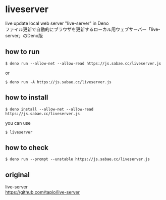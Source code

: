 # liveserver
live update local web server "live-server" in Deno  
ファイル更新で自動的にブラウザを更新するローカル用ウェブサーバー「live-server」のDeno版  

## how to run
```
$ deno run --allow-net --allow-read https://js.sabae.cc/liveserver.js
```
or
```
$ deno run -A https://js.sabae.cc/liveserver.js
```

## how to install
```
$ deno install --allow-net --allow-read https://js.sabae.cc/liveserver.js
```
you can use
```
$ liveserver
```

## how to check
```
$ deno run --prompt --unstable https://js.sabae.cc/liveserver.js
```

## original
live-server  
https://github.com/tapio/live-server  
